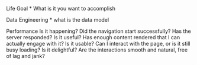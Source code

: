 Life Goal
    * What is it you want to accomplish


Data Engineering
    * what is the data model

Performance
    Is it happening?	Did the navigation start successfully? Has the server responded?
    Is it useful?	Has enough content rendered that I can actually engage with it?
    Is it usable?	Can I interact with the page, or is it still busy loading?
    Is it delightful?	Are the interactions smooth and natural, free of lag and jank?
